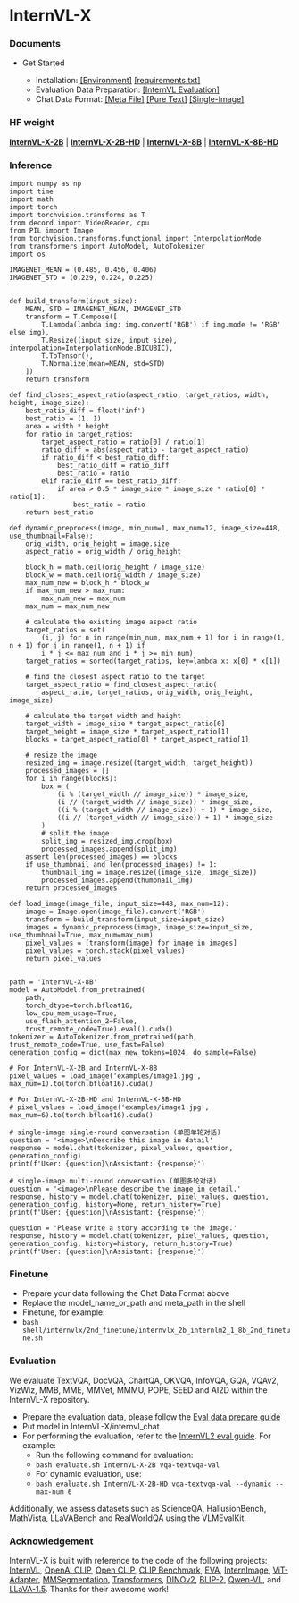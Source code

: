 # InternVL-X

### Documents

- Get Started

  - Installation: [\[Environment\]](https://internvl.readthedocs.io/en/latest/get_started/installation.html)  [\[requirements.txt\]](./requirements.txt)
  - Evaluation Data Preparation: [\[InternVL Evaluation\]](https://internvl.readthedocs.io/en/latest/get_started/eval_data_preparation.html)
  - Chat Data Format: [\[Meta File\]](https://internvl.readthedocs.io/en/latest/get_started/chat_data_format.html#meta-file)  [\[Pure Text\]](https://internvl.readthedocs.io/en/latest/get_started/chat_data_format.html#pure-text-data)  [\[Single-Image\]](https://internvl.readthedocs.io/en/latest/get_started/chat_data_format.html#single-image-data)

### HF weight

   [**InternVL-X-2B**](https://huggingface.co/LLCC506/InternVL-X-2B) | 
   [**InternVL-X-2B-HD**](https://huggingface.co/LLCC506/InternVL-X-2B-HD) | 
   [**InternVL-X-8B**](https://huggingface.co/LLCC506/InternVL-X-8B) | 
   [**InternVL-X-8B-HD**](https://huggingface.co/LLCC506/InternVL-X-8B-HD)

### Inference
```
import numpy as np
import time
import math
import torch
import torchvision.transforms as T
from decord import VideoReader, cpu
from PIL import Image
from torchvision.transforms.functional import InterpolationMode
from transformers import AutoModel, AutoTokenizer
import os

IMAGENET_MEAN = (0.485, 0.456, 0.406)
IMAGENET_STD = (0.229, 0.224, 0.225)


def build_transform(input_size):
    MEAN, STD = IMAGENET_MEAN, IMAGENET_STD
    transform = T.Compose([
        T.Lambda(lambda img: img.convert('RGB') if img.mode != 'RGB' else img),
        T.Resize((input_size, input_size), interpolation=InterpolationMode.BICUBIC),
        T.ToTensor(),
        T.Normalize(mean=MEAN, std=STD)
    ])
    return transform

def find_closest_aspect_ratio(aspect_ratio, target_ratios, width, height, image_size):
    best_ratio_diff = float('inf')
    best_ratio = (1, 1)
    area = width * height
    for ratio in target_ratios:
        target_aspect_ratio = ratio[0] / ratio[1]
        ratio_diff = abs(aspect_ratio - target_aspect_ratio)
        if ratio_diff < best_ratio_diff:
            best_ratio_diff = ratio_diff
            best_ratio = ratio
        elif ratio_diff == best_ratio_diff:
            if area > 0.5 * image_size * image_size * ratio[0] * ratio[1]:
                best_ratio = ratio
    return best_ratio

def dynamic_preprocess(image, min_num=1, max_num=12, image_size=448, use_thumbnail=False):
    orig_width, orig_height = image.size
    aspect_ratio = orig_width / orig_height

    block_h = math.ceil(orig_height / image_size) 
    block_w = math.ceil(orig_width / image_size)
    max_num_new = block_h * block_w
    if max_num_new > max_num:
        max_num_new = max_num
    max_num = max_num_new

    # calculate the existing image aspect ratio
    target_ratios = set(
        (i, j) for n in range(min_num, max_num + 1) for i in range(1, n + 1) for j in range(1, n + 1) if
        i * j <= max_num and i * j >= min_num)
    target_ratios = sorted(target_ratios, key=lambda x: x[0] * x[1])

    # find the closest aspect ratio to the target
    target_aspect_ratio = find_closest_aspect_ratio(
        aspect_ratio, target_ratios, orig_width, orig_height, image_size)

    # calculate the target width and height
    target_width = image_size * target_aspect_ratio[0]
    target_height = image_size * target_aspect_ratio[1]
    blocks = target_aspect_ratio[0] * target_aspect_ratio[1]

    # resize the image
    resized_img = image.resize((target_width, target_height))
    processed_images = []
    for i in range(blocks):
        box = (
            (i % (target_width // image_size)) * image_size,
            (i // (target_width // image_size)) * image_size,
            ((i % (target_width // image_size)) + 1) * image_size,
            ((i // (target_width // image_size)) + 1) * image_size
        )
        # split the image
        split_img = resized_img.crop(box)
        processed_images.append(split_img)
    assert len(processed_images) == blocks
    if use_thumbnail and len(processed_images) != 1:
        thumbnail_img = image.resize((image_size, image_size))
        processed_images.append(thumbnail_img)
    return processed_images

def load_image(image_file, input_size=448, max_num=12):
    image = Image.open(image_file).convert('RGB')
    transform = build_transform(input_size=input_size)
    images = dynamic_preprocess(image, image_size=input_size, use_thumbnail=True, max_num=max_num)
    pixel_values = [transform(image) for image in images]
    pixel_values = torch.stack(pixel_values)
    return pixel_values


path = 'InternVL-X-8B'
model = AutoModel.from_pretrained(
    path,
    torch_dtype=torch.bfloat16,
    low_cpu_mem_usage=True,
    use_flash_attention_2=False,
    trust_remote_code=True).eval().cuda()
tokenizer = AutoTokenizer.from_pretrained(path, trust_remote_code=True, use_fast=False)
generation_config = dict(max_new_tokens=1024, do_sample=False)

# For InternVL-X-2B and InternVL-X-8B
pixel_values = load_image('examples/image1.jpg', max_num=1).to(torch.bfloat16).cuda()

# For InternVL-X-2B-HD and InternVL-X-8B-HD
# pixel_values = load_image('examples/image1.jpg', max_num=6).to(torch.bfloat16).cuda()

# single-image single-round conversation (单图单轮对话)
question = '<image>\nDescribe this image in datail'
response = model.chat(tokenizer, pixel_values, question, generation_config)
print(f'User: {question}\nAssistant: {response}')

# single-image multi-round conversation (单图多轮对话)
question = '<image>\nPlease describe the image in detail.'
response, history = model.chat(tokenizer, pixel_values, question, generation_config, history=None, return_history=True)
print(f'User: {question}\nAssistant: {response}')

question = 'Please write a story according to the image.'
response, history = model.chat(tokenizer, pixel_values, question, generation_config, history=history, return_history=True)
print(f'User: {question}\nAssistant: {response}')
```

### Finetune

- Prepare your data following the Chat Data Format above
- Replace the model_name_or_path and meta_path in the shell
- Finetune, for example:
- ```bash shell/internvlx/2nd_finetune/internvlx_2b_internlm2_1_8b_2nd_finetune.sh```

### Evaluation

We evaluate TextVQA, DocVQA, ChartQA, OKVQA, InfoVQA, GQA, VQAv2, VizWiz, MMB, MME, MMVet, MMMU, POPE, SEED and AI2D within the InternVL-X repository.

- Prepare the evaluation data, please follow the [Eval data prepare guide](https://internvl.readthedocs.io/en/latest/get_started/eval_data_preparation.html)
- Put model in InternVL-X/internvl_chat
- For performing the evaluation, refer to the [InternVL2 eval guide](https://internvl.readthedocs.io/en/latest/internvl2.0/evaluation.html). For example:
    - Run the following command for evaluation:
    - ```bash evaluate.sh InternVL-X-2B vqa-textvqa-val```
    - For dynamic evaluation, use:
    - ```bash evaluate.sh InternVL-X-2B-HD vqa-textvqa-val --dynamic --max-num 6```

Additionally, we assess datasets such as ScienceQA, HallusionBench, ‌MathVista, LLaVABench and RealWorldQA using the VLMEvalKit.

### Acknowledgement

InternVL-X is built with reference to the code of the following projects: [InternVL](https://github.com/OpenGVLab/InternVL), [OpenAI CLIP](https://github.com/openai/CLIP), [Open CLIP](https://github.com/mlfoundations/open_clip), [CLIP Benchmark](https://github.com/LAION-AI/CLIP_benchmark), [EVA](https://github.com/baaivision/EVA/tree/master), [InternImage](https://github.com/OpenGVLab/InternImage), [ViT-Adapter](https://github.com/czczup/ViT-Adapter), [MMSegmentation](https://github.com/open-mmlab/mmsegmentation), [Transformers](https://github.com/huggingface/transformers), [DINOv2](https://github.com/facebookresearch/dinov2), [BLIP-2](https://github.com/salesforce/LAVIS/tree/main/projects/blip2), [Qwen-VL](https://github.com/QwenLM/Qwen-VL/tree/master/eval_mm), and [LLaVA-1.5](https://github.com/haotian-liu/LLaVA). Thanks for their awesome work!

